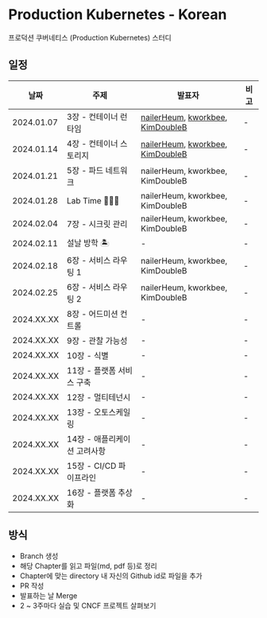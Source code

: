 # Production Kubernetes - Korean

프로덕션 쿠버네티스 (Production Kubernetes) 스터디

## 일정

|날짜|주제|발표자|비고|
|---|---|---|---|
|2024.01.07|3장 - 컨테이너 런타임|[nailerHeum](https://github.com/KimDoubleB/production-k8s-kr/blob/main/Chap_03/nailerHeum_3_container_runtime.md), [kworkbee](https://github.com/KimDoubleB/production-k8s-kr/blob/main/Chap_03/kworkbee_Chapter3.md), [KimDoubleB](https://github.com/KimDoubleB/production-k8s-kr/blob/main/Chap_03/KimDoubleB_03_Container%20Runtime.md)|-|
|2024.01.14|4장 - 컨테이너 스토리지|[nailerHeum](https://github.com/KimDoubleB/production-k8s-kr/blob/main/Chap_04/nailerHeum.md), [kworkbee](https://github.com/KimDoubleB/production-k8s-kr/blob/main/Chap_04/kworkbee_Chapter4.md), [KimDoubleB](https://github.com/KimDoubleB/production-k8s-kr/blob/main/Chap_04/KimDoubleB.md)|-|
|2024.01.21|5장 - 파드 네트워크|nailerHeum, kworkbee, KimDoubleB|-|
|2024.01.28| Lab Time 🧑🏻‍🔬 |nailerHeum, kworkbee, KimDoubleB|-|
|2024.02.04|7장 - 시크릿 관리|nailerHeum, kworkbee, KimDoubleB|-|
|2024.02.11| 설날 방학 🏝️ |-|-|
|2024.02.18|6장 - 서비스 라우팅 1|nailerHeum, kworkbee, KimDoubleB|-|
|2024.02.25|6장 - 서비스 라우팅 2|nailerHeum, kworkbee, KimDoubleB|-|
|2024.XX.XX|8장 - 어드미션 컨트롤|-|-|
|2024.XX.XX|9장 - 관찰 가능성|-|-|
|2024.XX.XX|10장 - 식별|-|-|
|2024.XX.XX|11장 - 플랫폼 서비스 구축|-|-|
|2024.XX.XX|12장 - 멀티테넌시|-|-|
|2024.XX.XX|13장 - 오토스케일링|-|-|
|2024.XX.XX|14장 - 애플리케이션 고려사항|-|-|
|2024.XX.XX|15장 - CI/CD 파이프라인|-|-|
|2024.XX.XX|16장 - 플랫폼 추상화|-|-|

## 방식

- Branch 생성
- 해당 Chapter를 읽고 파일(md, pdf 등)로 정리
- Chapter에 맞는 directory 내 자신의 Github id로 파일을 추가
- PR 작성
- 발표하는 날 Merge
- 2 ~ 3주마다 실습 및 CNCF 프로젝트 살펴보기
